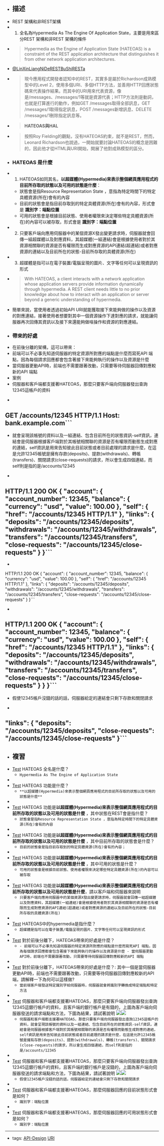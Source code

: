 - ## 描述
- REST 架構和非REST架構
- 1. 全名為Hypermedia As The Engine Of Application State，主要是用來區分REST 架構和非REST 架構的條件
- > Hypermedia as the Engine of Application State (HATEOAS) is a constraint of the REST application architecture that distinguishes it from other network application architectures.
- [@LinXinLiangNiDeRESTBuShiRESTa](<@LinXinLiangNiDeRESTBuShiRESTa.md>)
- >  現今應用程式開發者認知中的REST，其實多是屬於Richardson成熟模型中的Level 2，使用多個URI、多個HTTP方法，並善用HTTP回應狀態碼來代表操作結果。而其中的URI用來代表資源，像是/messages、/messages/1等就是資源代表；HTTP方法則是動詞，也就是打算進行的動作，例如GET /messages取得全部訊息，GET /messages/1取得指定訊息，POST /messages新增訊息、DELETE /messages/1刪除指定訊息等。
- > **HATEOAS與HAL**
- > 按照Roy Fielding的觀點，沒有HATEOAS約束，就不是REST，然而，Leonard Richardson也說過，一開始就要討論HATEOAS的概念是困難的，因此他才從HTML與URI開始，開展了他對成熟模型的區分。
- ### HATEOAS 是什麼
- 1. HATEOAS如同其名，**以超媒體(Hypermedia)來表示整個網頁應用程式的目前所存取的狀態以及可用的狀態是什麼**：
    - 狀態會是指Resource Representation State ，意指為特定時間下的特定具體資源(所在)會有的內容
    - 目前的狀態會是指目前存取到的特定具體資源(所在)會有的內容，形式會是 **識別字：端點位置**
    - 可用的狀態會是根據目前狀態、使用者權限來決定哪些特定具體資源(所在)的內容可以被存取，形式會是 **識別字：端點位置**
- 2. 只要客戶端向應用伺服器中的某個資源X發出變更請求時，伺服器就會回傳一組超媒體以及對應資料，其超媒體(一組連結)會是根據使用者對於其資源相關聯的資源是否有權限而生成對應資源的API連結(超連結)或者對應資源的連結以及目前所在的狀態-目前所存取的具體資源(所在)
- 3. 超媒體是指可以在電子裝置/電腦呈現的圖片、文字等任何可以呈現資訊的形式
- > With HATEOAS, a client interacts with a network application whose application servers provide information dynamically through hypermedia. A REST client needs little to no prior knowledge about how to interact with an application or server beyond a generic understanding of hypermedia.
- 簡單來說，當使用者透過初始API URI就能獲取接下來能夠做的操作以及資源的對應連結，接著使用者想要對其中一個資源操作下達對應的請求，就能讓伺服器再次回傳其資訊以及接下來還能夠做啥操作和資源的對應連結。
- ### 帶來的好處
- 在前後分離的架構，這可以帶來：
- 前端可以不必事先知道伺服器的特定資源所對應的端點是什麼而寫死API 端點，因為每個請求回應都會包含著接下來能夠執行的操作以及資源是什麼
- 當伺服器更動API時，前端也不需要跟著改動，只需要等待伺服器回傳對應較新的API 端點
- 案例
- 伺服器和客戶端都支援著HATEOAS，那麼只要客戶端向伺服器發出查詢12345這帳戶的資料
- ```javascript
GET /accounts/12345 HTTP/1.1
Host: bank.example.com```
- 
- 就會呈現該帳號的資料以及一組連結、包含目前所在的狀態資訊-self資訊，連結會是伺服器根據客戶端對於其帳號相關聯的資源是否有權限而動態生成對應的連結，self資訊是用來告知彼此目前狀態或者目前處理的請求是什麼，在這是允許12345帳號是擁有存款(deposits)、提款(withdrawals)、轉帳(transfers)、關閉請求(close-requests)的請求，所以會生成四個連結，而self則是指的是/accounts/12345
- ```javascript
HTTP/1.1 200 OK
{
    "account": {
        "account_number": 12345,
        "balance": {
            "currency": "usd",
            "value": 100.00
        },
        "self": {
            "href": "/accounts/12345 HTTP/1.1"
        },
        "links": {
            "deposits": "/accounts/12345/deposits",
            "withdrawals": "/accounts/12345/withdrawals",
            "transfers": "/accounts/12345/transfers",
            "close-requests": "/accounts/12345/close-requests"
        }
}```
- 
- ```javascript
HTTP/1.1 200 OK
{
    "account": {
        "account_number": 12345,
        "balance": {
            "currency": "usd",
            "value": 100.00
        },
        "self": {
            "href": "/accounts/12345 HTTP/1.1"
        },
        "links": {
            "deposits": "/accounts/12345/deposits",
            "withdrawals": "/accounts/12345/withdrawals",
            "transfers": "/accounts/12345/transfers",
            "close-requests": "/accounts/12345/close-requests"
        }
}```
- ```javascript
HTTP/1.1 200 OK
{
    "account": {
        "account_number": 12345,
        "balance": {
            "currency": "usd",
            "value": 100.00
        },
        "self": {
            "href": "/accounts/12345 HTTP/1.1"
        },
        "links": {
            "deposits": "/accounts/12345/deposits",
            "withdrawals": "/accounts/12345/withdrawals",
            "transfers": "/accounts/12345/transfers",
            "close-requests": "/accounts/12345/close-requests"
        }
    }
}```
- 
- 假使12345帳戶沒錢的話的話，伺服器給定的連結會只剩下存款和關閉請求
- ```javascript
"links": {
    "deposits": "/accounts/12345/deposits",
    "close-requests": "/accounts/12345/close-requests"
}```
- 
- ## 複習
- [Test](<Test.md>) HATEOAS 全名是什麼？ 
    -  `Hypermedia As The Engine of Application State`
- 
- [Test](<Test.md>) HATEOAS 功能是什麼？
    -  `**以超媒體(Hypermedia)來表示整個網頁應用程式的目前所存取的狀態以及可用的狀態是什麼**`
- 
- [Test](<Test.md>) HATEOAS 功能是**以超媒體(Hypermedia)來表示整個網頁應用程式的目前所存取的狀態以及可用的狀態是什麼** ，其中狀態在REST會是指什麼？
    -  `狀態會是指Resource Representation State ，意指為特定時間下的特定具體資源(所在)會有的內容`
- 
- [Test](<Test.md>) HATEOAS 功能是**以超媒體(Hypermedia)來表示整個網頁應用程式的目前所存取的狀態以及可用的狀態是什麼** ，其中目前所存取的狀態會是什麼？ 
    -  `目前的狀態會是指目前存取到的特定具體資源(所在)會有的內容；`
- 
- [Test](<Test.md>) HATEOAS 功能是**以超媒體(Hypermedia)來表示整個網頁應用程式的目前所存取的狀態以及可用的狀態是什麼** ，其中可用的狀態是什麼？ 
    - `可用的狀態會是根據目前狀態、使用者權限來決定哪些特定具體資源(所在)的內容可以被存取`
- 
- [Test](<Test.md>) HATEOAS 功能是**以超媒體(Hypermedia)來表示整個網頁應用程式的目前所存取的狀態以及可用的狀態是什麼**，請以客戶端和伺服器來說明 
    -  `只要客戶端向應用伺服器中的某個資源X發出變更請求時，伺服器就會回傳一組超媒體以及對應資料，其超媒體(一組連結)會是根據使用者對於其資源相關聯的資源是否有權限而生成對應資源的API連結(超連結)或者對應資源的連結以及目前所在的狀態-目前所存取的具體資源(所在)`
- 
- [Test](<Test.md>) HATEOAS中的hypermedia是指什麼？ 
    -  `超媒體是指可以在電子裝置/電腦呈現的圖片、文字等任何可以呈現資訊的形式`
- 
- [Test](<Test.md>) 對於前後分離下，HATEOAS帶來的好處是什麼？ 
    -  `- 前端可以不必事先知道伺服器的特定資源所對應的端點是什麼而寫死API 端點，因為每個請求回應都會包含著接下來能夠執行的操作以及資源是什麼 - 當伺服器更動API時，前端也不需要跟著改動，只需要等待伺服器回傳對應較新的API 端點 `
- 
- [Test](<Test.md>) 對於前後分離下，HATEOAS帶來的好處是什麼？:  其中一個是當伺服器更動API時，前端也不需要跟著改動，只需要等待伺服器回傳對應較新的API 端，請解釋一下為何可以這樣做?
    - `當前端客戶端發送特定識別字給伺服器時，伺服器就會將識別字轉換成特定端點和特定方法 `
- 
- [Test](<Test.md>) 伺服器和客戶端都支援著HATEOAS，那麼只要客戶端向伺服器發出查詢12345這銀行帳戶的資料，且客戶端的銀行帳戶是有錢的，上圖為客戶端向伺服器發送的請求端點和方法，下圖為結果，請試著說明 ![](https://res.cloudinary.com/dqfxgtyoi/image/upload/v1665905332/blog/REST/HATEOAS-example1_ad6vh3.png)![](https://res.cloudinary.com/dqfxgtyoi/image/upload/v1665905332/blog/REST/HATEOAS-example1-with-money_yp1z7n.png)
    -  `伺服器和客戶端都支援著HATEOAS，那麼只要客戶端向伺服器發出查詢12345這帳戶的資料，就會呈現該帳號的資料以及一組連結、包含目前所在的狀態資訊-self資訊，連結會是伺服器根據客戶端對於其帳號相關聯的資源是否有權限而動態生成對應的連結，self資訊是用來告知彼此目前狀態或者目前處理的請求是什麼，在這是允許12345帳號是擁有存款(deposits)、提款(withdrawals)、轉帳(transfers)、關閉請求(close-requests)的請求，所以會生成四個連結，而self則是指的是/accounts/12345`
- 
- [Test](<Test.md>) 伺服器和客戶端都支援著HATEOAS，那麼只要客戶端向伺服器發出查詢12345這銀行帳戶的資料，且客戶端的銀行帳戶是沒錢的，上圖為客戶端向伺服器發送的請求端點和方法，下圖為結果，請試著說明 ![](https://res.cloudinary.com/dqfxgtyoi/image/upload/v1665905332/blog/REST/HATEOAS-example1_ad6vh3.png)![](https://res.cloudinary.com/dqfxgtyoi/image/upload/v1665905332/blog/REST/HATEOAS-example1-without-money_sfjdmc.png)
    - `假使12345帳戶沒錢的話的話，伺服器給定的連結會只剩下存款和關閉請求`
- 
- [Test](<Test.md>) 伺服器和客戶端都支援著HATEOAS，那麼伺服器回應的目前狀態形式會是如何？ 
    -  `識別字：端點位置`
- 
- [Test](<Test.md>) 伺服器和客戶端都支援著HATEOAS，那麼伺服器回應的可用狀態形式會是如何？ 
    -  `識別字：端點位置`
- ---
- tags: [API-Design](<API-Design.md>) [URI](<URI.md>)

